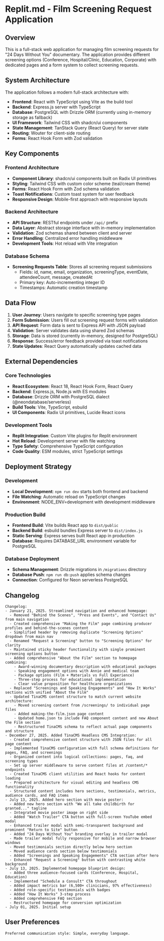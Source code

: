 # Replit.md - Film Screening Request Application

## Overview

This is a full-stack web application for managing film screening requests for "24 Days Without You" documentary. The application provides different screening options (Conference, Hospital/Clinic, Education, Corporate) with dedicated pages and a form system to collect screening requests.

## System Architecture

The application follows a modern full-stack architecture with:

- **Frontend**: React with TypeScript using Vite as the build tool
- **Backend**: Express.js server with TypeScript
- **Database**: PostgreSQL with Drizzle ORM (currently using in-memory storage as fallback)
- **UI Framework**: Tailwind CSS with shadcn/ui components
- **State Management**: TanStack Query (React Query) for server state
- **Routing**: Wouter for client-side routing
- **Forms**: React Hook Form with Zod validation

## Key Components

### Frontend Architecture
- **Component Library**: shadcn/ui components built on Radix UI primitives
- **Styling**: Tailwind CSS with custom color scheme (teal/cream theme)
- **Forms**: React Hook Form with Zod schema validation
- **Toast Notifications**: Custom toast system for user feedback
- **Responsive Design**: Mobile-first approach with responsive layouts

### Backend Architecture
- **API Structure**: RESTful endpoints under `/api/` prefix
- **Data Layer**: Abstract storage interface with in-memory implementation
- **Validation**: Zod schemas shared between client and server
- **Error Handling**: Centralized error handling middleware
- **Development Tools**: Hot reload with Vite integration

### Database Schema
- **Screening Requests Table**: Stores all screening request submissions
  - Fields: id, name, email, organization, screeningType, eventDate, attendeeCount, message, createdAt
  - Primary key: Auto-incrementing integer ID
  - Timestamps: Automatic creation timestamp

## Data Flow

1. **User Journey**: Users navigate to specific screening type pages
2. **Form Submission**: Users fill out screening request forms with validation
3. **API Request**: Form data is sent to Express API with JSON payload
4. **Validation**: Server validates data using shared Zod schemas
5. **Storage**: Data is stored (currently in-memory, designed for PostgreSQL)
6. **Response**: Success/error feedback provided via toast notifications
7. **State Updates**: React Query automatically updates cached data

## External Dependencies

### Core Technologies
- **React Ecosystem**: React 18, React Hook Form, React Query
- **Backend**: Express.js, Node.js with ES modules
- **Database**: Drizzle ORM with PostgreSQL dialect (@neondatabase/serverless)
- **Build Tools**: Vite, TypeScript, esbuild
- **UI Components**: Radix UI primitives, Lucide React icons

### Development Tools
- **Replit Integration**: Custom Vite plugins for Replit environment
- **Hot Reload**: Development server with file watching
- **Type Safety**: Comprehensive TypeScript configuration
- **Code Quality**: ESM modules, strict TypeScript settings

## Deployment Strategy

### Development
- **Local Development**: `npm run dev` starts both frontend and backend
- **File Watching**: Automatic reload on TypeScript changes
- **Environment**: NODE_ENV=development with development middleware

### Production Build
- **Frontend Build**: Vite builds React app to `dist/public`
- **Backend Build**: esbuild bundles Express server to `dist/index.js`
- **Static Serving**: Express serves built React app in production
- **Database**: Requires DATABASE_URL environment variable for PostgreSQL

### Database Deployment
- **Schema Management**: Drizzle migrations in `/migrations` directory
- **Database Push**: `npm run db:push` applies schema changes
- **Connection**: Configured for Neon serverless PostgreSQL

## Changelog

```
Changelog:
- January 21, 2025. Streamlined navigation and enhanced homepage:
  - Removed "Behind the Scenes", "Press and Events", and "Contact Us" from main navigation
  - Created comprehensive "Making the Film" page combining producer profiles and behind-the-scenes content
  - Simplified header by removing duplicate "Screening Options" dropdown from main nav
  - Renamed "Request a Screening" button to "Screening Options" for clarity
  - Maintained sticky header functionality with single prominent screening options button
  - Added comprehensive "About the Film" section to homepage combining:
    - Award-winning documentary description with educational packages
    - Speaking engagement options with Annie and medical team
    - Package options (Film + Materials vs Full Experience)
    - Three-step process for educational implementation
    - Clear value proposition for healthcare organizations
  - Replaced "Screenings and Speaking Engagements" and "How It Works" sections with unified "About the Film"
  - Updated TinaCMS content structure to match current website architecture:
    - Moved screening content from /screenings/ to individual page files
    - Added making-the-film.json page content
    - Updated home.json to include FAQ component content and new About the Film section
    - Restructured TinaCMS schema to reflect actual page components and structure
- December 27, 2025. Added TinaCMS Headless CMS Integration:
  - Created comprehensive content structure with JSON files for all page content
  - Implemented TinaCMS configuration with full schema definitions for pages, FAQ, and screenings
  - Organized content into logical collections: pages, faq, and screening types
  - Set up server middleware to serve content files at /content/* endpoints
  - Created TinaCMS client utilities and React hooks for content loading
  - Prepared architecture for visual editing and headless CMS functionality
  - Structured content includes hero sections, testimonials, metrics, audience cards, and FAQ items
- July 13, 2025. Added hero section with movie poster:
  - Added new hero section with "We all take childbirth for granted..." tagline
  - Integrated movie poster image on right side
  - Added "Watch Trailer" CTA button with full-screen YouTube embed modal
  - Enhanced trailer modal with semi-transparent background and prominent "Return to Site" button
  - Added "24 Days Without You" branding overlay in trailer modal
  - Made trailer modal fully responsive for mobile and narrow browser windows
  - Moved testimonials section directly below hero section
  - Moved audience cards section below testimonials
  - Added "Screenings and Speaking Engagements" CTA section after hero
  - Enhanced "Request a Screening" button with contrasting white background
- July 13, 2025. Implemented homepage blueprint design:
  - Added three audience-focused cards (Conference, Hospital, Education)
  - Implemented "Schedule a Consult" CTA throughout
  - Added impact metrics bar (6,500+ clinicians, 97% effectiveness)
  - Added role-specific testimonials with badges
  - Added "How It Works" 3-step process
  - Added comprehensive FAQ section
  - Restructured homepage for conversion optimization
- July 01, 2025. Initial setup
```

## User Preferences

```
Preferred communication style: Simple, everyday language.
```